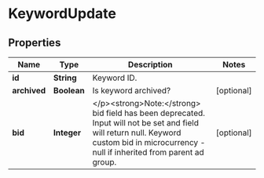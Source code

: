 

# KeywordUpdate

## Properties

Name | Type | Description | Notes
------------ | ------------- | ------------- | -------------
**id** | **String** | Keyword ID. | 
**archived** | **Boolean** | Is keyword archived? |  [optional]
**bid** | **Integer** | &lt;/p&gt;&lt;strong&gt;Note:&lt;/strong&gt; bid field has been deprecated. Input will not be set and field will return null. Keyword custom bid in microcurrency - null if inherited from parent ad group. |  [optional]




